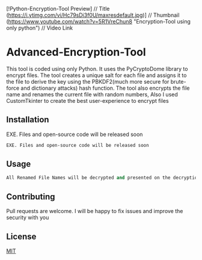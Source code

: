 [!Python-Encryption-Tool Preview]          // Title
(https://i.ytimg.com/vi/Hc79sDi3f0U/maxresdefault.jpg)] // Thumbnail
(https://www.youtube.com/watch?v=5R1VreChun8 "Encryption-Tool using only python")    // Video Link

# Advanced-Encryption-Tool

This tool is coded using only Python. It uses the PyCryptoDome library to encrypt files. The tool creates a unique salt for each file and assigns it to the file to derive the key using the PBKDF2(much more secure for brute-force and dictionary attacks) hash function. The tool also encrypts the file name and renames the current file with random numbers, Also I used CustomTkinter to create the best user-experience to encrypt files

## Installation

EXE. Files and open-source code will be released soon

```bash
EXE. Files and open-source code will be released soon
```

## Usage

```python
All Renamed File Names will be decrypted and presented on the decryption menu to make you locate it much quicker
```

## Contributing

Pull requests are welcome. I will be happy to fix issues and improve the security with you



## License

[MIT](https://choosealicense.com/licenses/mit/)

